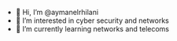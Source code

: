 - 👋 Hi, I’m @aymanelrhilani
- 👀 I’m interested in cyber security and networks
- 🌱 I’m currently learning networks and telecoms
  
<!---
aymanelrhilani/aymanelrhilani is a ✨ special ✨ repository because its `README.md` (this file) appears on your GitHub profile.
You can click the Preview link to take a look at your changes.
--->
